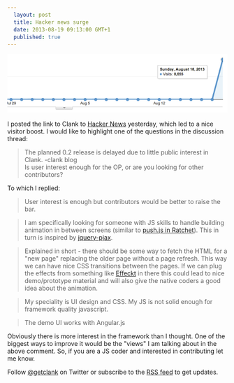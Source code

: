 ```yaml
---
  layout: post
  title: Hacker news surge
  date: 2013-08-19 09:13:00 GMT+1
  published: true
---
```


<p><img class="shaded" src="/images/blog/visitors.png" alt="Hacker news visitors" /></p>

I posted the link to Clank to [Hacker News](https://news.ycombinator.com/item?id=6232874) yesterday, which led to a nice visitor boost. I would like to highlight one of the questions in the discussion thread:

> The planned 0.2 release is delayed due to little public interest in Clank. -clank blog  
> Is user interest enough for the OP, or are you looking for other contributors?

To which I replied:

> User interest is enough but contributors would be better to raise the bar.

> I am specifically looking for someone with JS skills to handle building animation in between screens (similar to [push.js in Ratchet](http://maker.github.io/ratchet/#push)). This in turn is inspired by [jquery-pjax](https://github.com/defunkt/jquery-pjax).

> Explained in short - there should be some way to fetch the HTML for a "new page" replacing the older page without a page refresh. This way we can have nice CSS transitions between the pages. If we can plug the effects from something like [Effeckt](http://h5bp.github.io/Effeckt.css/dist/) in there this could lead to nice demo/prototype material and will also give the native coders a good idea about the animation.

> My speciality is UI design and CSS. My JS is not solid enough for framework quality javascript.

> The demo UI works with Angular.js

Obviously there is more interest in the framework than I thought. One of the biggest ways to improve it would be the "views" I am talking about in the above comment. So, if you are a JS coder and interested in contributing let me know.

Follow [@getclank](http://twitter.com/getclank) on Twitter or subscribe to the [RSS feed](http://getclank.com/atom.xml) to get updates.